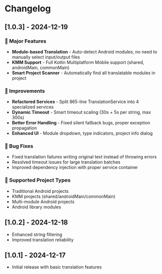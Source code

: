 # Changelog

## [1.0.3] - 2024-12-19

### 🚀 Major Features
- **Module-based Translation** - Auto-detect Android modules, no need to manually select input/output files
- **KMM Support** - Full Kotlin Multiplatform Mobile support (shared, androidMain, commonMain)
- **Smart Project Scanner** - Automatically find all translatable modules in project

### 🔧 Improvements  
- **Refactored Services** - Split 865-line TranslationService into 4 specialized services
- **Dynamic Timeout** - Smart timeout scaling (30s + 5s per string, max 300s)
- **Better Error Handling** - Fixed silent fallback bugs, proper exception propagation
- **Enhanced UI** - Module dropdown, type indicators, project info dialog

### 🐛 Bug Fixes
- Fixed translation failures writing original text instead of throwing errors
- Resolved timeout issues for large translation batches
- Improved dependency injection with proper service container

### 📱 Supported Project Types
- Traditional Android projects
- KMM projects (shared/androidMain/commonMain)
- Multi-module Android projects
- Android library modules

## [1.0.2] - 2024-12-18
- Enhanced string filtering
- Improved translation reliability

## [1.0.1] - 2024-12-17
- Initial release with basic translation features 